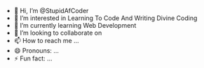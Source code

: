 - 👋 Hi, I’m @StupidAfCoder
- 👀 I’m interested in Learning To Code And Writing Divine Coding
- 🌱 I’m currently learning Web Development 
- 💞️ I’m looking to collaborate on 
- 📫 How to reach me ...
- 😄 Pronouns: ...
- ⚡ Fun fact: ...

<!---
StupidAfCoder/StupidAfCoder is a ✨ special ✨ repository because its `README.md` (this file) appears on your GitHub profile.
You can click the Preview link to take a look at your changes.
--->
